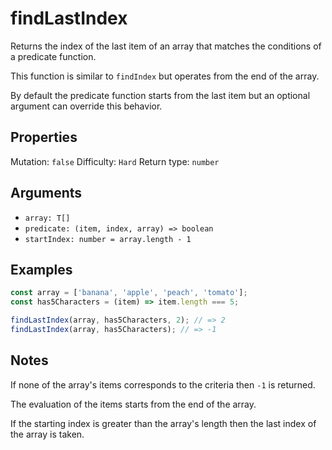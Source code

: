 # findLastIndex

Returns the index of the last item of an array that matches the conditions of a predicate function.

This function is similar to `findIndex` but operates from the end of the array.

By default the predicate function starts from the last item but an optional argument can override this behavior.

## Properties

Mutation: `false`
Difficulty: `Hard`
Return type: `number`

## Arguments

- `array: T[]`
- `predicate: (item, index, array) => boolean`
- `startIndex: number = array.length - 1`

## Examples

```typescript
const array = ['banana', 'apple', 'peach', 'tomato'];
const has5Characters = (item) => item.length === 5;

findLastIndex(array, has5Characters, 2); // => 2
findLastIndex(array, has5Characters); // => -1
```

## Notes

If none of the array's items corresponds to the criteria then `-1` is returned.

The evaluation of the items starts from the end of the array.

If the starting index is greater than the array's length then the last index of the array is taken.
